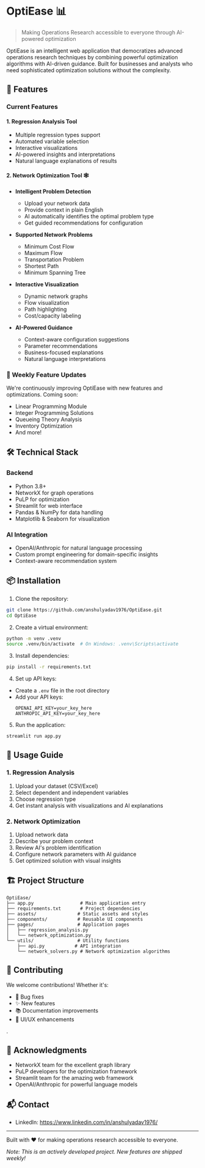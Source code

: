 # OptiEase 📊

> Making Operations Research accessible to everyone through AI-powered optimization

OptiEase is an intelligent web application that democratizes advanced operations research techniques by combining powerful optimization algorithms with AI-driven guidance. Built for businesses and analysts who need sophisticated optimization solutions without the complexity.

## 🌟 Features

### Current Features

#### 1. Regression Analysis Tool
- Multiple regression types support
- Automated variable selection
- Interactive visualizations
- AI-powered insights and interpretations
- Natural language explanations of results

#### 2. Network Optimization Tool 🕸️
- **Intelligent Problem Detection**
  - Upload your network data
  - Provide context in plain English
  - AI automatically identifies the optimal problem type
  - Get guided recommendations for configuration

- **Supported Network Problems**
  - Minimum Cost Flow
  - Maximum Flow
  - Transportation Problem
  - Shortest Path
  - Minimum Spanning Tree

- **Interactive Visualization**
  - Dynamic network graphs
  - Flow visualization
  - Path highlighting
  - Cost/capacity labeling

- **AI-Powered Guidance**
  - Context-aware configuration suggestions
  - Parameter recommendations
  - Business-focused explanations
  - Natural language interpretations

### 🚀 Weekly Feature Updates
We're continuously improving OptiEase with new features and optimizations. Coming soon:
- Linear Programming Module
- Integer Programming Solutions
- Queueing Theory Analysis
- Inventory Optimization
- And more!

## 🛠️ Technical Stack

### Backend
- Python 3.8+
- NetworkX for graph operations
- PuLP for optimization
- Streamlit for web interface
- Pandas & NumPy for data handling
- Matplotlib & Seaborn for visualization

### AI Integration
- OpenAI/Anthropic for natural language processing
- Custom prompt engineering for domain-specific insights
- Context-aware recommendation system

## 📦 Installation

1. Clone the repository:
```bash
git clone https://github.com/anshulyadav1976/OptiEase.git
cd OptiEase
```

2. Create a virtual environment:
```bash
python -m venv .venv
source .venv/bin/activate  # On Windows: .venv\Scripts\activate
```

3. Install dependencies:
```bash
pip install -r requirements.txt
```

4. Set up API keys:
- Create a `.env` file in the root directory
- Add your API keys:
  ```
  OPENAI_API_KEY=your_key_here
  ANTHROPIC_API_KEY=your_key_here
  ```

5. Run the application:
```bash
streamlit run app.py
```

## 🎯 Usage Guide

### 1. Regression Analysis
1. Upload your dataset (CSV/Excel)
2. Select dependent and independent variables
3. Choose regression type
4. Get instant analysis with visualizations and AI explanations

### 2. Network Optimization
1. Upload network data
2. Describe your problem context
3. Review AI's problem identification
4. Configure network parameters with AI guidance
5. Get optimized solution with visual insights

## 🏗️ Project Structure
```
OptiEase/
├── app.py                 # Main application entry
├── requirements.txt       # Project dependencies
├── assets/               # Static assets and styles
├── components/           # Reusable UI components
├── pages/                # Application pages
│   ├── regression_analysis.py
│   └── network_optimization.py
└── utils/                # Utility functions
    ├── api.py           # API integration
    └── network_solvers.py # Network optimization algorithms
```

## 🤝 Contributing
We welcome contributions! Whether it's:
- 🐛 Bug fixes
- ✨ New features
- 📚 Documentation improvements
- 🎨 UI/UX enhancements

.



## 🙏 Acknowledgments
- NetworkX team for the excellent graph library
- PuLP developers for the optimization framework
- Streamlit team for the amazing web framework
- OpenAI/Anthropic for powerful language models

## 📬 Contact
- LinkedIn: https://www.linkedin.com/in/anshulyadav1976/
---

Built with ❤️ for making operations research accessible to everyone.

*Note: This is an actively developed project. New features are shipped weekly!* 